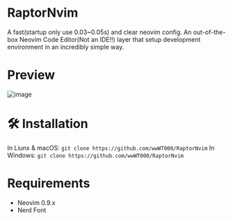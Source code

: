 # RaptorNvim
A fast(startup only use 0.03~0.05s) and clear neovim config.
An out-of-the-box Neovim Code Editor(Not an IDE!!) layer that setup development environment in an incredibly simple way.

# Preview
![image](https://github.com/wwWT000/RaptorNvim/assets/101490485/5a6b9001-9c0b-4f6d-bd0a-82caa3878633)

# 🛠 Installation 
In Liunx & macOS:
`git clone https://github.com/wwWT000/RaptorNvim`
In Windows:
`git clone https://github.com/wwWT000/RaptorNvim`

# Requirements
- Neovim 0.9.x 
- Nerd Font 
